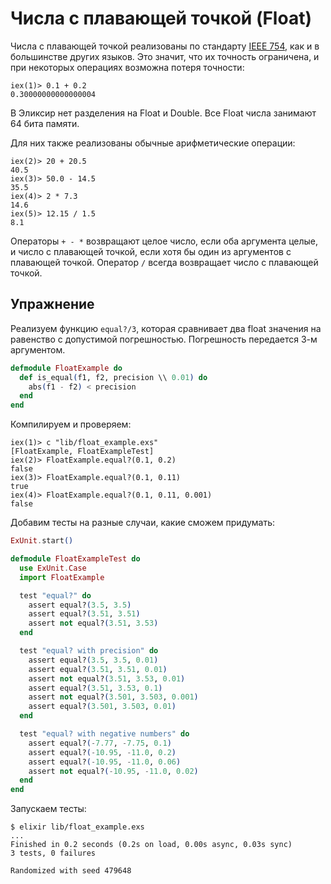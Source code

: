 # Числа с плавающей точкой (Float)

Числа с плавающей точкой реализованы по стандарту [IEEE 754](https://ru.wikipedia.org/wiki/IEEE_754-2008), как и в большинстве других языков. Это значит, что их точность ограничена, и при некоторых операциях возможна потеря точности:

```elixir-iex
iex(1)> 0.1 + 0.2
0.30000000000000004
```

В Эликсир нет разделения на Float и Double. Все Float числа занимают 64 бита памяти.

Для них также реализованы обычные арифметические операции:

```elixir-iex
iex(2)> 20 + 20.5
40.5
iex(3)> 50.0 - 14.5
35.5
iex(4)> 2 * 7.3
14.6
iex(5)> 12.15 / 1.5
8.1
```

Операторы `+ - *` возвращают целое число, если оба аргумента целые, и число с плавающей точкой, если хотя бы один из аргументов с плавающей точкой. Оператор `/` всегда возвращает число с плавающей точкой.

## Упражнение

Реализуем функцию `equal?/3`, которая сравнивает два float значения на равенство с допустимой погрешностью. Погрешность передается 3-м аргументом.

```elixir
defmodule FloatExample do
  def is_equal(f1, f2, precision \\ 0.01) do
    abs(f1 - f2) < precision
  end
end
```

Компилируем и проверяем:

```elixir-iex
iex(1)> c "lib/float_example.exs"
[FloatExample, FloatExampleTest]
iex(2)> FloatExample.equal?(0.1, 0.2)
false
iex(3)> FloatExample.equal?(0.1, 0.11)
true
iex(4)> FloatExample.equal?(0.1, 0.11, 0.001)
false
```

Добавим тесты на разные случаи, какие сможем придумать:

```elixir
ExUnit.start()

defmodule FloatExampleTest do
  use ExUnit.Case
  import FloatExample

  test "equal?" do
    assert equal?(3.5, 3.5)
    assert equal?(3.51, 3.51)
    assert not equal?(3.51, 3.53)
  end

  test "equal? with precision" do
    assert equal?(3.5, 3.5, 0.01)
    assert equal?(3.51, 3.51, 0.01)
    assert not equal?(3.51, 3.53, 0.01)
    assert equal?(3.51, 3.53, 0.1)
    assert not equal?(3.501, 3.503, 0.001)
    assert equal?(3.501, 3.503, 0.01)
  end

  test "equal? with negative numbers" do
    assert equal?(-7.77, -7.75, 0.1)
    assert equal?(-10.95, -11.0, 0.2)
    assert equal?(-10.95, -11.0, 0.06)
    assert not equal?(-10.95, -11.0, 0.02)
  end
end
```

Запускаем тесты:

```shell
$ elixir lib/float_example.exs
...
Finished in 0.2 seconds (0.2s on load, 0.00s async, 0.03s sync)
3 tests, 0 failures

Randomized with seed 479648
```
